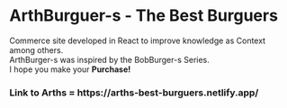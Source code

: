 <h1>ArthBurguer-s - The Best Burguers</h1>
<p>Commerce site developed in React to improve knowledge as Context among others.<br> ArthBurger-s was inspired by the BobBurger-s Series. <br> I hope you make your <strong>Purchase!</strong></p>
<h3>Link to Arths = <a>https://arths-best-burguers.netlify.app/</a></h3>

